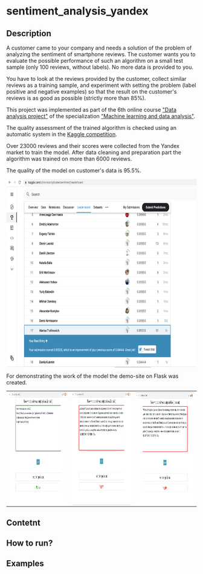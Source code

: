 # sentiment_analysis_yandex

## Description

A customer came to your company and needs a solution of the problem of analyzing the sentiment of smartphone reviews. The customer wants you to evaluate the possible performance of such an algorithm on a small test sample (only 100 reviews, without labels). No more data is provided to you.

You have to look at the reviews provided by the customer, collect similar reviews as a training sample, and experiment with setting the problem (label positive and negative examples) so that the result on the customer's reviews is as good as possible (strictly more than 85%).

This project was implemented as part of the 6th online course ["Data analysis project"](https://www.coursera.org/learn/data-analysis-project) of the specialization ["Machine learning and data analysis"](https://www.coursera.org/specializations/machine-learning-data-analysis).

The quality assessment of the trained algorithm is checked using an automatic system in the [Kaggle competition](https://www.kaggle.com/c/morecomplicatedsentiment).

Over 23000 reviews and their scores were collected from the Yandex market to train the model. After data cleaning and preparation part the algorithm was trained on more than 6000 reviews.

The quality of the model on customer's data is 95.5%. 

<img align="center" width="700" height="500" src="/images/Leaderboard.png" />

For demonstrating the work of the model the demo-site on Flask was created.


<table><tr>
<td> <img align="center" width="600" height="300" src="/images/Screenshot1.png" /> </td>
<td> <img align="center" width="600" height="300" src="/images/Screenshot2.png" /> </td>
<td> <img align="center" width="600" height="300" src="/images/Screenshot3.png" /> </td>
</tr></table>


## Contetnt

## How to run?

## Examples
